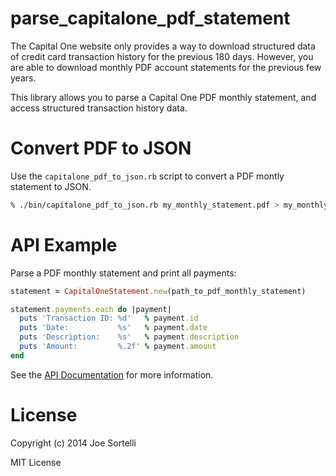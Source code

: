 # parse_capitalone_pdf_statement

The Capital One website only provides a way to download structured
data of credit card transaction history for the previous 180 days.
However, you are able to download monthly PDF account statements
for the previous few years.

This library allows you to parse a Capital One PDF monthly statement,
and access structured transaction history data.

# Convert PDF to JSON

Use the ```capitalone_pdf_to_json.rb``` script to convert a PDF
montly statement to JSON.

```bash
% ./bin/capitalone_pdf_to_json.rb my_monthly_statement.pdf > my_monthly_statement.json
```

# API Example

Parse a PDF monthly statement and print all payments:

```ruby
statement = CapitalOneStatement.new(path_to_pdf_monthly_statement)

statement.payments.each do |payment|
  puts 'Transaction ID: %d'   % payment.id
  puts 'Date:           %s'   % payment.date
  puts 'Description:    %s'   % payment.description
  puts 'Amount:         %.2f' % payment.amount
end
```

See the [API
Documentation](http://sortelli.github.io/parse_capitalone_pdf_statement/frames.html#!CapitalOneStatement.html)
for more information.

# License

Copyright (c) 2014 Joe Sortelli

MIT License
